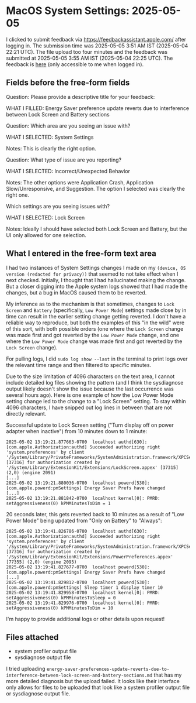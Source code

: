 # MacOS System Settings: 2025-05-05

I clicked to submit feedback via https://feedbackassistant.apple.com/
after logging in. The submission time was 2025-05-05 3:51 AM IST
(2025-05-04 22:21 UTC). The file upload too four minutes and the
feedback was submitted at 2025-05-05 3:55 AM IST (2025-05-04 22:25
UTC). The feedback is
[here](https://feedbackassistant.apple.com/feedback/17492146) (only
accessible to me when logged in).

## Fields before the free-form fields

Question: Please provide a descriptive title for your feedback:

WHAT I FILLED: Energy Saver preference update reverts due to interference between Lock Screen and Battery sections

Question: Which area are you seeing an issue with?

WHAT I SELECTED: System Settings

Notes: This is clearly the right option.

Question: What type of issue are you reporting?

WHAT I SELECTED: Incorrect/Unexpected Behavior

Notes: The other options were Application Crash, Application
Slow/Unresponsive, and Suggestion. The option I selected was clearly
the right one.

Which settings are you seeing issues with?

WHAT I SELECTED: Lock Screen

Notes: Ideally I should have selected both Lock Screen and Battery,
but the UI only allowed for one selection.

## What I entered in the free-form text area

I had two instances of System Settings changes I made on my `(device,
OS version (redacted for privacy))` that seemed to not take effect
when I next checked. Initially, I thought that I had hallucinated
making the change. But a closer digging into the Apple system logs
showed that I had made the changes, but a bug in MacOS caused them to
be reverted.

My inference as to the mechanism is that sometimes, changes to `Lock
Screen` and `Battery` (specifically, `Low Power Mode`) settings made
close by in time can result in the earlier setting change getting
reverted. I don't have a reliable way to reproduce, but both the
examples of this "in the wild" were of this sort, with both possible
orders (one where the `Lock Screen` change was made first and got
reverted by the `Low Power Mode` change, and one where the `Low Power
Mode` change was made first and got reverted by the `Lock Screen`
change).

For pulling logs, I did `sudo log show --last` in the terminal to
print logs over the relevant time range and then filtered to specific
minutes.

Due to the size limitation of 4096 characters on the text area, I
cannot include detailed log files showing the pattern (and I think the
sysdiagnose output likely doesn't show the issue because the last
occurrence was several hours ago). Here is one example of how the Low
Power Mode setting change led to the change to a "Lock Screen"
setting. To stay within 4096 characters, I have snipped out log lines
in between that are not directly relevant.

Successful update to Lock Screen setting ("Turn display off on power
adapter when inactive") from 10 minutes down to 1 minute:

```
2025-05-02 13:19:21.877663-0700  localhost authd[630]: [com.apple.Authorization:authd] Succeeded authorizing right 'system.preferences' by client '/System/Library/PrivateFrameworks/SystemAdministration.framework/XPCServices/writeconfig.xpc' [37316] for authorization created by '/System/Library/ExtensionKit/Extensions/LockScreen.appex' [37315] (2,0) (engine 2091)
[...]
2025-05-02 13:19:21.880036-0700  localhost powerd[530]: [com.apple.powerd:pmSettings] Energy Saver Prefs have changed
[...]
2025-05-02 13:19:21.881842-0700  localhost kernel[0]: PMRD: setAggressiveness(0) kPMMinutesToDim = 1
```

20 seconds later, this gets reverted back to 10 minutes as a result of
"Low Power Mode" being updated from "Only on Battery" to "Always":

```
2025-05-02 13:19:41.826786-0700  localhost authd[630]: [com.apple.Authorization:authd] Succeeded authorizing right 'system.preferences' by client '/System/Library/PrivateFrameworks/SystemAdministration.framework/XPCServices/writeconfig.xpc' [37316] for authorization created by '/System/Library/ExtensionKit/Extensions/PowerPreferences.appex' [77355] (2,0) (engine 2095)
2025-05-02 13:19:41.827677-0700  localhost powerd[530]: [com.apple.powerd:pmSettings] Energy Saver Prefs have changed
[...]
2025-05-02 13:19:41.829812-0700  localhost powerd[530]: [com.apple.powerd:pmSettings] Sleep timer 1 display timer 10
2025-05-02 13:19:41.829958-0700  localhost kernel[0]: PMRD: setAggressiveness(0) kPMMinutesToSleep = 0
2025-05-02 13:19:41.829976-0700  localhost kernel[0]: PMRD: setAggressiveness(0) kPMMinutesToDim = 10
```

I'm happy to provide additional logs or other details upon request!

## Files attached

* system profiler output file
* sysdiagnose output file

I tried uploading
`energy-saver-preferences-update-reverts-due-to-interference-between-lock-screen-and-battery-sections.md`
that has my more detailed diagnosis but the upload failed. It looks
like their interface only allows for files to be uploaded that look
like a system profiler output file or sysdiagnose output file.
